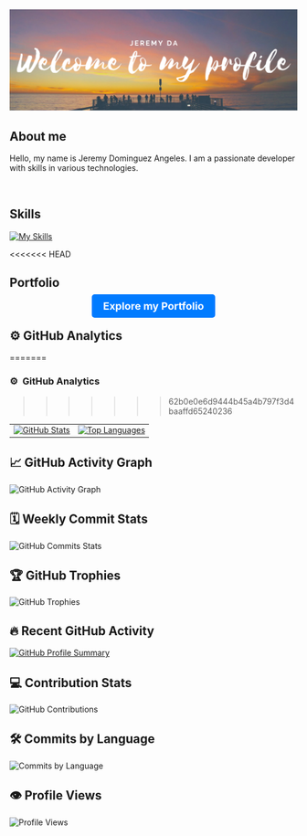 <div align="center">
  <img src="/GitHudPROFILE.png" alt="Profile Picture">
</div>

## About me

<p>
  Hello, my name is Jeremy Dominguez Angeles. I am a passionate developer with skills in various technologies.
</p>

<br>

## Skills

[![My Skills](https://skillicons.dev/icons?i=mysql,css,html,python,react,js,typescript)](https://skillicons.dev)

<<<<<<< HEAD
## Portfolio

<div align="center">
  <p><a href="https://jeremyda173.github.io/Portfolio/" target="_bck" style="background-color: #007bff; color: #fff; padding: 10px 20px; border-radius: 5px; text-decoration: none; font-weight: bold; font-size: 18px;">Explore my Portfolio</p></a>
</div>

## ⚙️ GitHub Analytics
=======
### ⚙️ &nbsp;GitHub Analytics
>>>>>>> 62b0e0e6d9444b45a4b797f3d4baaffd65240236

<table align="center">
  <tr>
    <td>
      <a href="https://github.com/jeremyda173">
        <img height="190em" src="https://github-readme-stats-eight-theta.vercel.app/api?username=jeremyda173&show_icons=true&theme=algolia&include_all_commits=true&count_private=true" alt="GitHub Stats"/>
      </a>
    </td>
    <td>
      <a href="https://github.com/jeremyda173">
        <img height="190em" src="https://github-readme-stats-eight-theta.vercel.app/api/top-langs/?username=jeremyda173&layout=compact&langs_count=8&theme=algolia" alt="Top Languages"/>
      </a>
    </td>
  </tr>
</table>

## 📈 GitHub Activity Graph

![GitHub Activity Graph](https://github-readme-activity-graph.cyclic.app/graph?username=jeremyda173&theme=algolia&hide_border=true)

## 🗓️ Weekly Commit Stats

![GitHub Commits Stats](https://github-readme-streak-stats.herokuapp.com/?user=jeremyda173&theme=algolia)

## 🏆 GitHub Trophies

![GitHub Trophies](https://github-profile-trophy.vercel.app/?username=jeremyda173&theme=algolia&no-frame=true&row=1)

## 🔥 Recent GitHub Activity

[![GitHub Profile Summary](https://github-profile-summary-cards.vercel.app/api/cards/profile-details?username=jeremyda173&theme=algolia)](https://github.com/vn7n24fzkq/github-profile-summary-cards)

## 💻 Contribution Stats

![GitHub Contributions](https://github-readme-stats.vercel.app/api/wakatime?username=jeremyda173&theme=algolia)

## 🛠️ Commits by Language

![Commits by Language](https://github-readme-stats.vercel.app/api/top-langs/?username=jeremyda173&langs_count=8&theme=algolia)

## 👁️ Profile Views

![Profile Views](https://komarev.com/ghpvc/?username=jeremyda173&color=blue&style=flat-square)

